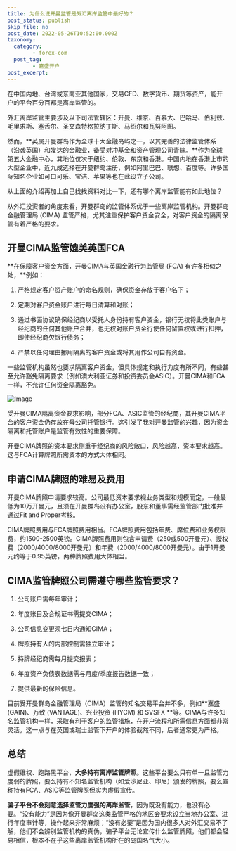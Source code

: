 ```yaml
---
title: 为什么说开曼监管是外汇离岸监管中最好的？
post_status: publish
skip_file: no
post_date: 2022-05-26T10:52:00.000Z
taxonomy:
  category:
        - forex-com
  post_tag:
        - 嘉盛开户
post_excerpt: 
---
```

在中国内地、台湾或东南亚其他国家，交易CFD、数字货币、期货等资产，能开户的平台百分百都是离岸监管的。

外汇离岸监管主要涉及以下司法管辖区：开曼、维京、百慕大、巴哈马、伯利兹、毛里求斯、塞舌尔、圣文森特格拉纳丁斯、马绍尔和瓦努阿图。

然而，**英属开曼群岛作为全球十大金融岛屿之一，以其完善的法律监管体系（沿袭英国）和发达的金融业，备受对冲基金和资产管理公司青睐。**作为全球第五大金融中心，其地位仅次于纽约、伦敦、东京和香港。中国内地在香港上市的大型企业中，近九成选择在开曼群岛注册，例如阿里巴巴、联想、百度等。许多国际知名企业如可口可乐、宝洁、苹果等也在此设立子公司。

从上面的介绍再加上自己找找资料对比一下，还有哪个离岸监管能有如此地位？

从外汇投资者的角度来看，开曼群岛的监管体系优于一些离岸监管机构。开曼群岛金融管理局 (CIMA) 监管严格，尤其注重保护客户资金安全，对客户资金的隔离保管有着严格的要求。

## 开曼CIMA监管媲美英国FCA

**在保障客户资金方面，开曼CIMA与英国金融行为监管局 (FCA) 有许多相似之处，**例如：

1. 严格规定客户资产账户的命名规则，确保资金存放于客户名下；

1. 定期对客户资金账户进行每日清算和对账；

1. 通过书面协议确保经纪商以受托人身份持有客户资金，银行无权将此类账户与经纪商的任何其他账户合并，也无权对账户资金行使任何留置权或进行扣押，即使经纪商欠银行债务；

1. 严禁以任何理由挪用隔离的客户资金或将其用作公司自有资金。

一些监管机构虽然也要求隔离客户资金，但具体规定和执行力度有所不同，有些甚至允许豁免隔离要求（例如澳大利亚证券和投资委员会ASIC）。开曼CIMA和FCA一样，不允许任何资金隔离豁免。

![Image](https://prod-files-secure.s3.us-west-2.amazonaws.com/39ed1227-6d7d-4570-be36-9ccd4a2c4241/bd849744-3fcb-4a37-8312-357962c8f065/image.png?X-Amz-Algorithm=AWS4-HMAC-SHA256&X-Amz-Content-Sha256=UNSIGNED-PAYLOAD&X-Amz-Credential=ASIAZI2LB466STJNS4V2%2F20250617%2Fus-west-2%2Fs3%2Faws4_request&X-Amz-Date=20250617T041358Z&X-Amz-Expires=3600&X-Amz-Security-Token=IQoJb3JpZ2luX2VjEIT%2F%2F%2F%2F%2F%2F%2F%2F%2F%2FwEaCXVzLXdlc3QtMiJGMEQCIDmXMhFWs6JNPDAr0z%2FzVqTysD6wRLAuqV2bUvuGYjojAiAlbTLAzuEBgys4Y4A4MQ0TDuIU%2FteEtCjuuj%2BZjSAJrir%2FAwhtEAAaDDYzNzQyMzE4MzgwNSIM2EurGXaLtB7spbgMKtwDHHdYZgAupdwFWS6p16LdZbOECAFSAbqv3tlmg58XrdyYYWkB%2BvW6rBcgVVyLdawOciqwGBlvXm8Znmclk5x99LOLAg2ULehgE%2FtO0VOl7Bc3NY4zmQdJlmygN9XOE7A6UDA1Ruv5pPPEucSWH%2FNvAi%2FClivIjpsFJQFhKngucVo8s3dFmvbfl0oWfvP2tMuQJ4x0p%2BaE28MmjUMf%2BPVrtHv1HVS2vc7x1RsYmuGj7Fbamg%2F2eVhAXiIenk2SDvnB%2FarWjBnXxlZnkNb6KOaY3fWPbN8eLYQ1%2F22DZv3KZlbU3IuwiSvB0Y2P5lg0S9s%2F6SLwsukx%2FiqKDBr7Br9NMnTtdDJQd5BQo9%2FLJa906SHDzxeivrwmjFAONJpt3mGzA%2FU6bCKiASY9qC0GxWqfhO3rLZ0T9pbtIEYg3WIP4sVgoSaEJLGj1KDz%2FO0yyKuQJVSl8uGpz6ThciNBBjoMxI7OZlxZe99TwrXaYGuV2w3b0TlOCqSYH1uTXbhmqD%2BT5S%2FnKpQRQ8HfsRpsFCdqPKSms69C2hMAeAeOGqRX%2F%2Bp0sYPE9ItBHJurWHuKhViIC5M9qNmafAxx2aiWbyXvvnp%2Bb88StwtdEOkKSo6gcKdmPidzcjaWLlD8gLUw98%2FDwgY6pgGvPK%2FV%2BXBe0TVY4aN7To0%2FNo9ygIc8m6XTfxzK%2Bu0pR91%2BCOj49Fyj%2FW9ldjZb8dviLVYjn88ZC3bcqMmc067tMSBe2ogQCXSXTIFcOTyFj2ref2JwWlhYb9iL0eZ7EhEh1WfxJaCVlmgJe83%2FKERCFlkKjgxRYYPYOMX7CCMJ8kihe4hb3nE%2FmO7DRKqiCVJPoqFHjKwkWe5unBYkGQ9dT7tLnBGq&X-Amz-Signature=0e92f909bbd070ac5b42d8483ba32393b9b3847d8e5d67dba29688e5f0a3e6ef&X-Amz-SignedHeaders=host&x-amz-checksum-mode=ENABLED&x-id=GetObject)

受开曼CIMA隔离资金要求影响，部分FCA、ASIC监管的经纪商，其开曼CIMA平台的客户资金仍存放在母公司托管银行。这引发了我对开曼监管的兴趣，因为资金隔离和托管账户是监管有效性的重要保障。

开曼CIMA牌照的资本要求侧重于经纪商的风险敞口，风险越高，资本要求越高。这与FCA计算牌照所需资本的方式大体相同。

## **申请CIMA牌照的难易及费用**

开曼CIMA牌照申请要求较高。公司最低资本要求视业务类型和规模而定，一般最低为10万开曼元，且须在开曼群岛设有办公室，股东和董事需经监管部门批准并通过Fit and Proper考核。

CIMA牌照费用与FCA牌照费用相当。FCA牌照费用包括年费、席位费和业务权限费，约1500-2500英镑。CIMA牌照费用则包含申请费（250或500开曼元）、授权费（2000/4000/8000开曼元）和年费（2000/4000/8000开曼元）。由于1开曼元约等于0.95英镑，两种牌照费用大体相当。

## CIMA监管牌照公司需遵守哪些监管要求？

1. 公司账户需每年审计；

1. 年度账目及合规证书需提交CIMA；

1. 公司信息变更须七日内通知CIMA；

1. 牌照持有人的内部控制需独立审计；

1. 持牌经纪商需每月提交报表；

1. 年度资产负债表数据需与月度/季度报告数据一致；

1. 提供最新的保险信息。

目前受开曼群岛金融管理局（CIMA）监管的知名交易平台并不多，例如**嘉盛 (GAIN)、万致 (VANTAGE)、兴业投资 (HYCM) 和 SVSFX **等。CIMA与许多知名监管机构一样，采取有利于客户的监管措施，在开户流程和所需信息方面都非常灵活。这一点与在英国或瑞士监管下开户的体验截然不同，后者通常更为严格。

## 总结

虚假维权、跑路黑平台，**大多持有离岸监管牌照**。这些平台要么只有单一且监管力度弱的牌照，要么持有不知名监管机构（如爱沙尼亚、印尼）颁发的牌照，要么宣称持有FCA、ASIC等监管牌照但实为虚假宣传。

**骗子平台不会刻意选择监管力度强的离岸监管**，因为既没有能力，也没有必要。“没有能力”是因为像开曼群岛这类监管严格的地区会要求设立当地办公室、进行年度审计等，操作起来非常麻烦；“没有必要”是因为国内很多人对外汇交易不了解，他们不会辨别监管机构的真伪，骗子平台无论宣传什么监管牌照，他们都会轻易相信，根本不在乎这些离岸监管机构所在的岛国名气大小。